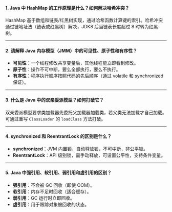 #### 1. Java 中 HashMap 的工作原理是什么？如何解决哈希冲突？

HashMap 基于数组和链表/红黑树实现，通过哈希函数计算键的索引。哈希冲突通过链地址法（链表或红黑树）解决，JDK8 后当链表长度超过 8 时转为红黑树。

---

#### 2. 请解释 Java 内存模型（JMM）中的可见性、原子性和有序性？

- **可见性**：一个线程修改共享变量后，其他线程能立即看到修改。
- **原子性**：操作不可中断，要么全部执行，要么不执行。
- **有序性**：程序执行顺序按照代码的先后顺序（通过 volatile 和 synchronized 保证）。

---

#### 3. 什么是 Java 中的双亲委派模型？如何打破它？

双亲委派模型要求类加载器先委托父加载器加载类，若父类无法加载才自己加载。可通过重写 `ClassLoader` 的 `loadClass` 方法打破。

---

#### 4. synchronized 和 ReentrantLock 的区别是什么？

- **synchronized**：JVM 内置锁，自动释放锁，不可中断，非公平锁。
- **ReentrantLock**：API 级别锁，需手动释放，可设置公平性，支持条件变量。

---

#### 5. Java 中强引用、软引用、弱引用和虚引用的区别？

- **强引用**：不会被 GC 回收（即使 OOM）。
- **软引用**：内存不足时回收（适合缓存）。
- **弱引用**：GC 运行时立即回收。
- **虚引用**：用于跟踪对象被回收的状态。